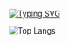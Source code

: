 <!-- ### Hi there 👋 -->

<!--
**xushihao7/xushihao7** is a ✨ _special_ ✨ repository because its `README.md` (this file) appears on your GitHub profile.

Here are some ideas to get you started:

- 🔭 I’m currently working on ...
- 🌱 I’m currently learning ...
- 👯 I’m looking to collaborate on ...
- 🤔 I’m looking for help with ...
- 💬 Ask me about ...
- 📫 How to reach me: ...
- 😄 Pronouns: ...
- ⚡ Fun fact: ...
-->

[![Typing SVG](https://readme-typing-svg.demolab.com?font=Fira+Code&pause=1000&random=false&width=435&lines=Hello+world)](https://git.io/typing-svg)


![Top Langs](https://github-readme-stats.vercel.app/api/top-langs/?username=xushihao7&layout=compact&theme=tokyonight)


